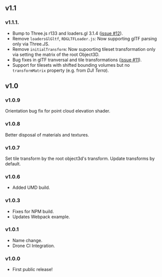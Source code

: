 ## v1.1

### v1.1.1.
 - Bump to Three.js r133 and loaders.gl 3.1.4 ([issue #12](https://github.com/nytimes/three-loader-3dtiles/issues/12)).
 - Remove `loadersGlGltf`, `RDGLTFLoader.js`: Now supporting glTF parsing only via Three.JS.
 - Remove `initialTransform`: Now supoorting tileset transformation only via setting the matrix of the root Object3D.
 - Bug fixes in glTF tranversal and tile transformations ([issue #11](https://github.com/nytimes/three-loader-3dtiles/issues/11)).
 - Support for tilesets with shifted bounding volumes but no `transformMatrix` property (e.g. from _DJI Terra_).

## v1.0

### v1.0.9
Orientation bug fix for point cloud elevation shader.

### v1.0.8
Better disposal of materials and textures.

### v1.0.7
Set tile transform by the root object3d's transform. Update transforms by default.

### v1.0.6
- Added UMD build.

### v1.0.3

- Fixes for NPM build.
- Updates Webpack example.

### v1.0.1

- Name change.
- Drone CI Integration.

### v1.0.0

- First public release!
